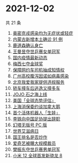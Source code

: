 # 2021-12-02

共 21 条

<!-- BEGIN ZHIHUSEARCH -->
<!-- 最后更新时间 Thu Dec 02 2021 04:09:41 GMT+0800 (China Standard Time) -->
1. [奥密克戎感染均为无症状或轻症](https://www.zhihu.com/search?q=奥密克戎)
1. [内蒙古新增本土确诊 91 例](https://www.zhihu.com/search?q=内蒙古疫情)
1. [鹿道森确认身亡](https://www.zhihu.com/search?q=鹿道森)
1. [王曼昱夺世乒赛女单冠军](https://www.zhihu.com/search?q=世乒赛女单)
1. [国内疫情最新动态](https://www.zhihu.com/search?q=疫情)
1. [梅西七夺金球奖](https://www.zhihu.com/search?q=梅西)
1. [保障网约车司机抽成知情权](https://www.zhihu.com/search?q=网约车抽成)
1. [广州高校腹泻因诺如病毒感染](https://www.zhihu.com/search?q=诺如病毒)
1. [北京我爱我家提供违规服务](https://www.zhihu.com/search?q=我爱我家)
1. [轿车撞车后逃逸又撞多车](https://www.zhihu.com/search?q=河南轿车逃逸)
1. [JOJO 石之海上线](https://www.zhihu.com/search?q=石之海)
1. [美国「全球态势评估」](https://www.zhihu.com/search?q=全球态势评估)
1. [上海消保委约谈加拿大鹅](https://www.zhihu.com/search?q=加拿大鹅)
1. [首个活体机器人「生娃」](https://www.zhihu.com/search?q=活体机器人)
1. [李铁向中国足协提出辞职](https://www.zhihu.com/search?q=李铁)
1. [幻塔无版号 PC 版](https://www.zhihu.com/search?q=幻塔)
1. [世界艾滋病日](https://www.zhihu.com/search?q=艾滋病)
1. [国王排名是否炒作](https://www.zhihu.com/search?q=国王排名)
1. [爱奇艺被曝大规模裁员](https://www.zhihu.com/search?q=爱奇艺)
1. [樊振东夺世乒赛男单冠军](https://www.zhihu.com/search?q=樊振东)
1. [小米 12 全球首发新骁龙 8](https://www.zhihu.com/search?q=小米12)
<!-- END ZHIHUSEARCH -->
